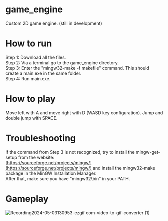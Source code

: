 # game_engine

Custom 2D game engine. (still in development)

# How to run

Step 1: Download all the files. \
Step 2: Via a terminal go to the game_engine directory. \
Step 3: Enter the "mingw32-make -f makefile" command. This should create a main.exe in the same folder. \
Step 4: Run main.exe. 

# How to play

Move left with A and move right with D (WASD key configuration). Jump and double jump with SPACE.

# Troubleshooting

If the command from Step 3 is not recognized, try to install the mingw-get-setup from the website: \
[https://sourceforge.net/projects/mingw/](https://sourceforge.net/projects/mingw/) and install the mingw32-make package in the MinGW Installation Manager. \
After that, make sure you have "mingw32\bin" in your PATH.


# Gameplay

![Recording2024-05-03130953-ezgif com-video-to-gif-converter (1)](https://github.com/frederic-hallein/game_engine/assets/124629735/bd2d6b85-1324-4e48-9147-9d238e7135ec)

